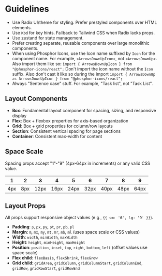 # Guidelines

- Use Radix UI/theme for styling. Prefer prestyled components over HTML elements.
- Use `Kbd` for key hints. Fallback to Tailwind CSS when Radix lacks props.
- Use zustand for state management.
- Prefer creating separate, reusable components over large monolithic components.
- When using Phosphor Icons, use the Icon name suffixed by `Icon` for the component name. For example, `<ArrowsDownUpIcon>`, not `<ArrowsDownUp>`. Also import them  like so: `import { ArrowsDownUpIcon } from "@phosphor-icons/react";` Don't import the icon name without the `Icon` suffix. Also don't cast it like so during the import `import { ArrowsDownUp as ArrowsDownUpIcon } from "@phosphor-icons/react";`
- Always "Sentence case" stuff. For example, "Task list", not "Task List".
## Layout Components

- **Box**: Fundamental layout component for spacing, sizing, and responsive display
- **Flex**: Box + flexbox properties for axis-based organization
- **Grid**: Box + grid properties for column/row layouts
- **Section**: Consistent vertical spacing for page sections
- **Container**: Consistent max-width for content

## Space Scale

Spacing props accept "1"-"9" (4px-64px in increments) or any valid CSS value.

| 1 | 2 | 3 | 4 | 5 | 6 | 7 | 8 | 9 |
|---|---|---|---|---|---|---|---|---|
| 4px | 8px | 12px | 16px | 24px | 32px | 40px | 48px | 64px |

## Layout Props

All props support responsive object values (e.g., `{{ sm: '6', lg: '9' }}`).

- **Padding**: `p`, `px`, `py`, `pt`, `pr`, `pb`, `pl`
- **Margin**: `m`, `mx`, `my`, `mt`, `mr`, `mb`, `ml` (uses space scale or CSS values)
- **Width**: `width`, `minWidth`, `maxWidth`
- **Height**: `height`, `minHeight`, `maxHeight`
- **Position**: `position`, `inset`, `top`, `right`, `bottom`, `left` (offset values use space scale)
- **Flex child**: `flexBasis`, `flexShrink`, `flexGrow`
- **Grid child**: `gridArea`, `gridColumn`, `gridColumnStart`, `gridColumnEnd`, `gridRow`, `gridRowStart`, `gridRowEnd`